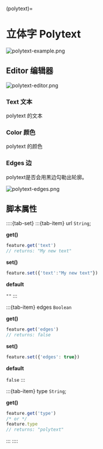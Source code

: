 (polytext)=
# 立体字 Polytext

![polytext-example.png](https://wiki.cryptovoxels.com/polytext-example.png)

## Editor 编辑器

![polytext-editor.png](https://wiki.cryptovoxels.com/polytext-editor.png)

### Text 文本

polytext 的文本

### Color 颜色

polytext 的颜色

### Edges 边

polytext是否会用黑边勾勒出轮廓。

![polytext-edges.png](https://wiki.cryptovoxels.com/polytext-edges.png)

## 脚本属性

::::{tab-set}
:::{tab-item} url
`String`; 

**get()**

```js
feature.get('text')
// returns: "My new text"
```

**set()**

```js
feature.set({'text':"My new text"})
```

**default**

`""`
:::

:::{tab-item} edges
`Boolean`

**get()**

```js
feature.get('edges')
// returns: false
```

**set()**

```js
feature.set({'edges': true})
```

**default**

`false`
:::

:::{tab-item} type
`String`; 

**get()**

```js
feature.get('type')
/* or */
feature.type
// returns: "polytext"
```
:::
::::

